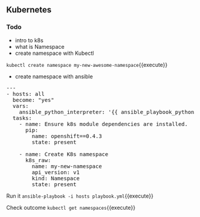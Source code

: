 ## Kubernetes

### Todo
* intro to k8s
* what is Namespace
* create namespace with Kubectl

`kubectl create namespace my-new-awesome-namespace`{{execute}}

* create namespace with ansible

<pre class="file"
 data-filename="./playbook.yml"
  data-target="replace">
---
- hosts: all
  become: "yes"
  vars:
    ansible_python_interpreter: '{{ ansible_playbook_python }}'
  tasks:
    - name: Ensure k8s module dependencies are installed.
      pip:
        name: openshift==0.4.3
        state: present

    - name: Create K8s namespace
      k8s_raw:
        name: my-new-namespace
        api_version: v1
        kind: Namespace
        state: present
</pre>

Run it `ansible-playbook -i hosts playbook.yml`{{execute}}

Check outcome `kubectl get namespaces`{{execute}}

